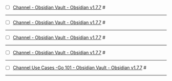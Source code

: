 
- [ ] [Channel - Obsidian Vault - Obsidian v1.7.7](app://obsidian.md/index.html) #

---
- [ ] [Channel - Obsidian Vault - Obsidian v1.7.7](app://obsidian.md/index.html) #

---
- [ ] [Channel - Obsidian Vault - Obsidian v1.7.7](app://obsidian.md/index.html) #

---
- [ ] [Channel - Obsidian Vault - Obsidian v1.7.7](app://obsidian.md/index.html) #

---
- [ ] [Channel Use Cases -Go 101 - Obsidian Vault - Obsidian v1.7.7](app://obsidian.md/index.html) #

---
